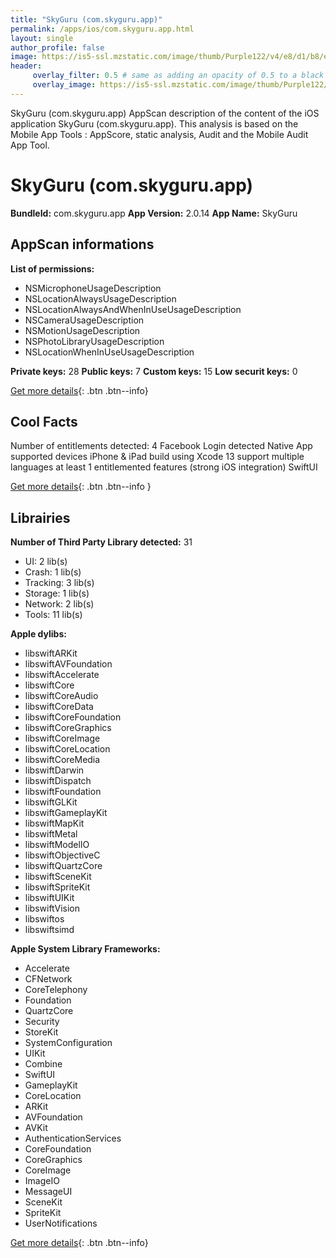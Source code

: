 ```yaml
---
title: "SkyGuru (com.skyguru.app)"
permalink: /apps/ios/com.skyguru.app.html
layout: single
author_profile: false
image: https://is5-ssl.mzstatic.com/image/thumb/Purple122/v4/e8/d1/b8/e8d1b875-63a4-d216-1a29-a2069d0d86aa/AppIcon-0-0-1x_U007emarketing-0-0-0-7-0-0-sRGB-0-0-0-GLES2_U002c0-512MB-85-220-0-0.png/512x512bb.jpg
header: 
     overlay_filter: 0.5 # same as adding an opacity of 0.5 to a black background
     overlay_image: https://is5-ssl.mzstatic.com/image/thumb/Purple122/v4/e8/d1/b8/e8d1b875-63a4-d216-1a29-a2069d0d86aa/AppIcon-0-0-1x_U007emarketing-0-0-0-7-0-0-sRGB-0-0-0-GLES2_U002c0-512MB-85-220-0-0.png/512x512bb.jpg
---
```

SkyGuru (com.skyguru.app) AppScan description of the content of the iOS application SkyGuru (com.skyguru.app). This analysis is based on the Mobile App Tools : AppScore, static analysis, Audit and the Mobile Audit App Tool.

# SkyGuru (com.skyguru.app)

**BundleId:** com.skyguru.app
**App Version:** 2.0.14
**App Name:** SkyGuru


## AppScan informations 

**List of permissions:** 
- NSMicrophoneUsageDescription
- NSLocationAlwaysUsageDescription
- NSLocationAlwaysAndWhenInUseUsageDescription
- NSCameraUsageDescription
- NSMotionUsageDescription
- NSPhotoLibraryUsageDescription
- NSLocationWhenInUseUsageDescription
  
  
**Private keys:** 28
**Public keys:** 7
**Custom keys:** 15
**Low securit keys:** 0
  
[Get more details](/pricing.html){: .btn .btn--info}

## Cool Facts

Number of entitlements detected: 4
Facebook Login detected
Native App
supported devices iPhone & iPad
build using Xcode 13
support multiple languages
at least 1 entitlemented features (strong iOS integration)
SwiftUI
  
[Get more details](/pricing.html){: .btn .btn--info }

## Librairies 
**Number of Third Party Library detected:** 31
- UI: 2 lib(s)
- Crash: 1 lib(s)
- Tracking: 3 lib(s)
- Storage: 1 lib(s)
- Network: 2 lib(s)
- Tools: 11 lib(s)


**Apple dylibs:**
- libswiftARKit
- libswiftAVFoundation
- libswiftAccelerate
- libswiftCore
- libswiftCoreAudio
- libswiftCoreData
- libswiftCoreFoundation
- libswiftCoreGraphics
- libswiftCoreImage
- libswiftCoreLocation
- libswiftCoreMedia
- libswiftDarwin
- libswiftDispatch
- libswiftFoundation
- libswiftGLKit
- libswiftGameplayKit
- libswiftMapKit
- libswiftMetal
- libswiftModelIO
- libswiftObjectiveC
- libswiftQuartzCore
- libswiftSceneKit
- libswiftSpriteKit
- libswiftUIKit
- libswiftVision
- libswiftos
- libswiftsimd


**Apple System Library Frameworks:**
- Accelerate
- CFNetwork
- CoreTelephony
- Foundation
- QuartzCore
- Security
- StoreKit
- SystemConfiguration
- UIKit
- Combine
- SwiftUI
- GameplayKit
- CoreLocation
- ARKit
- AVFoundation
- AVKit
- AuthenticationServices
- CoreFoundation
- CoreGraphics
- CoreImage
- ImageIO
- MessageUI
- SceneKit
- SpriteKit
- UserNotifications


  
[Get more details](/pricing.html){: .btn .btn--info}


